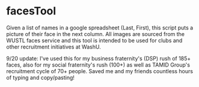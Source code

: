 # facesTool
Given a list of names in a google spreadsheet (Last, First), this script puts a picture of their face in the next column. All images are sourced from the WUSTL faces service and this tool is intended to be used for clubs and other recruitment initiatives at WashU.


9/20 update: I've used this for my business fraternity's (DSP) rush of 185+ faces, also for my social fraternity's rush (100+) as well as TAMID Group's recruitment cycle of 70+ people. Saved me and my friends countless hours of typing and copy/pasting!  

